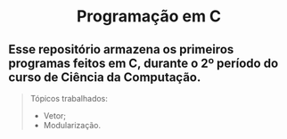 <div align="center">
  
# Programação em C

</div>

## Esse repositório armazena os primeiros programas feitos em C, durante o 2º período do curso de Ciência da Computação.
> Tópicos trabalhados: 
> * Vetor; 
> * Modularização.
